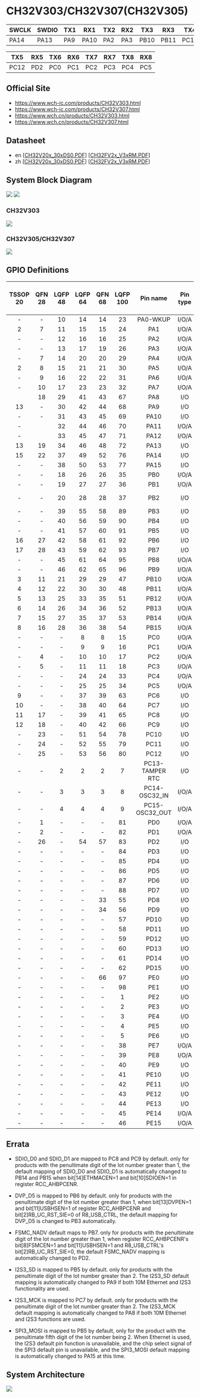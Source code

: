 # CH32V303/CH32V307(CH32V305)

| SWCLK | SWDIO | TX1  | RX1  | TX2  | RX2  | TX3  | RX3  | TX4  | RX4  |
|-------|-------|------|------|------|------|------|------|------|------|
| PA14  | PA13  | PA9  | PA10 | PA2  | PA3  | PB10 | PB11 | PC10 | PC11 |

| TX5  | RX5  | TX6  | RX6  | TX7  | RX7  | TX8  | RX8  |
|------|------|------|------|------|------|------|------|
| PC12 | PD2  | PC0  | PC1  | PC2  | PC3  | PC4  | PC5  |

## Official Site

- https://www.wch-ic.com/products/CH32V303.html
- https://www.wch-ic.com/products/CH32V307.html
- https://www.wch.cn/products/CH32V303.html
- https://www.wch.cn/products/CH32V307.html

## Datasheet
- en [[CH32V20x_30xDS0.PDF](https://ch32-riscv-ug.github.io/CH32V307/datasheet_en/CH32V20x_30xDS0.PDF)] [[CH32FV2x_V3xRM.PDF](https://ch32-riscv-ug.github.io/CH32V307/datasheet_en/CH32FV2x_V3xRM.PDF)]
- zh [[CH32V20x_30xDS0.PDF](https://ch32-riscv-ug.github.io/CH32V307/datasheet_zh/CH32V20x_30xDS0.PDF)] [[CH32FV2x_V3xRM.PDF](https://ch32-riscv-ug.github.io/CH32V307/datasheet_zh/CH32FV2x_V3xRM.PDF)]

## System Block Diagram
<img src="image/system_CH32V303.png" />
<img src="image/system_CH32V307.png" />

### CH32V303
<img src="image/product_CH32V303.jpg" />

### CH32V305/CH32V307
<img src="image/product_CH32V307.jpg" />

## GPIO Definitions
<table>
    <thead>
        <tr>
            <th>TSSOP&#8203;20</th>
            <th>QFN&#8203;28</th>
            <th>LQFP&#8203;48</th>
            <th>LQFP&#8203;64</th>
            <th>QFN&#8203;68</th>
            <th>LQFP&#8203;100</th>
            <th>Pin name</th>
            <th>Pin type</th>
            <th>I/O structure</th>
            <th>Main function&#8203;(after reset)</th>
            <th>Note</th>
        </tr>
    </thead>
    <tbody align="center">
        <tr>
            <td>-</td>
            <td>-</td>
            <td>10</td>
            <td>14</td>
            <td>14</td>
            <td>23</td>
            <td>PA0-WKUP</td>
            <td>I/O/A</td>
            <td>-</td>
            <td>PA0</td>
            <td></td>
        </tr>
        <tr>
            <td>2</td>
            <td>7</td>
            <td>11</td>
            <td>15</td>
            <td>15</td>
            <td>24</td>
            <td>PA1</td>
            <td>I/O/A</td>
            <td>-</td>
            <td>PA1</td>
            <td></td>
        </tr>
        <tr>
            <td>-</td>
            <td>-</td>
            <td>12</td>
            <td>16</td>
            <td>16</td>
            <td>25</td>
            <td>PA2</td>
            <td>I/O/A</td>
            <td>-</td>
            <td>PA2</td>
            <td>TX2</td>
        </tr>
        <tr>
            <td>-</td>
            <td>-</td>
            <td>13</td>
            <td>17</td>
            <td>19</td>
            <td>26</td>
            <td>PA3</td>
            <td>I/O/A</td>
            <td>-</td>
            <td>PA3</td>
            <td>RX2</td>
        </tr>
        <tr>
            <td>-</td>
            <td>7</td>
            <td>14</td>
            <td>20</td>
            <td>20</td>
            <td>29</td>
            <td>PA4</td>
            <td>I/O/A</td>
            <td>-</td>
            <td>PA4</td>
            <td></td>
        </tr>
        <tr>
            <td>2</td>
            <td>8</td>
            <td>15</td>
            <td>21</td>
            <td>21</td>
            <td>30</td>
            <td>PA5</td>
            <td>I/O/A</td>
            <td>-</td>
            <td>PA5</td>
            <td></td>
        </tr>
        <tr>
            <td>-</td>
            <td>9</td>
            <td>16</td>
            <td>22</td>
            <td>22</td>
            <td>31</td>
            <td>PA6</td>
            <td>I/O/A</td>
            <td>-</td>
            <td>PA6</td>
            <td></td>
        </tr>
        <tr>
            <td>-</td>
            <td>10</td>
            <td>17</td>
            <td>23</td>
            <td>23</td>
            <td>32</td>
            <td>PA7</td>
            <td>I/O/A</td>
            <td>-</td>
            <td>PA7</td>
            <td></td>
        </tr>
        <tr>
            <td></td>
            <td>18</td>
            <td>29</td>
            <td>41</td>
            <td>43</td>
            <td>67</td>
            <td>PA8</td>
            <td>I/O</td>
            <td>FT</td>
            <td>PA8</td>
            <td></td>
        </tr>
        <tr>
            <td>13</td>
            <td>-</td>
            <td>30</td>
            <td>42</td>
            <td>44</td>
            <td>68</td>
            <td>PA9</td>
            <td>I/O</td>
            <td>FT</td>
            <td>PA9</td>
            <td>TX1</td>
        </tr>
        <tr>
            <td>-</td>
            <td>-</td>
            <td>31</td>
            <td>43</td>
            <td>45</td>
            <td>69</td>
            <td>PA10</td>
            <td>I/O</td>
            <td>FT</td>
            <td>PA10</td>
            <td>RX1</td>
        </tr>
        <tr>
            <td>-</td>
            <td></td>
            <td>32</td>
            <td>44</td>
            <td>46</td>
            <td>70</td>
            <td>PA11</td>
            <td>I/O/A</td>
            <td>FT</td>
            <td>PA11</td>
            <td></td>
        </tr>
        <tr>
            <td>-</td>
            <td></td>
            <td>33</td>
            <td>45</td>
            <td>47</td>
            <td>71</td>
            <td>PA12</td>
            <td>I/O/A</td>
            <td>FT</td>
            <td>PA12</td>
            <td></td>
        </tr>
        <tr>
            <td>13</td>
            <td>19</td>
            <td>34</td>
            <td>46</td>
            <td>48</td>
            <td>72</td>
            <td>PA13</td>
            <td>I/O</td>
            <td>FT</td>
            <td>SWDIO</td>
            <td>SWDIO</td>
        </tr>
        <tr>
            <td>15</td>
            <td>22</td>
            <td>37</td>
            <td>49</td>
            <td>52</td>
            <td>76</td>
            <td>PA14</td>
            <td>I/O</td>
            <td>FT</td>
            <td>SWCLK</td>
            <td>SWCLK</td>
        </tr>
        <tr>
            <td>-</td>
            <td>-</td>
            <td>38</td>
            <td>50</td>
            <td>53</td>
            <td>77</td>
            <td>PA15</td>
            <td>I/O</td>
            <td>FT</td>
            <td>PA15</td>
            <td></td>
        </tr>
        <tr>
            <td>-</td>
            <td>-</td>
            <td>18</td>
            <td>26</td>
            <td>26</td>
            <td>35</td>
            <td>PB0</td>
            <td>I/O/A</td>
            <td>-</td>
            <td>PB0</td>
            <td></td>
        </tr>
        <tr>
            <td>-</td>
            <td>-</td>
            <td>19</td>
            <td>27</td>
            <td>27</td>
            <td>36</td>
            <td>PB1</td>
            <td>I/O/A</td>
            <td>-</td>
            <td>PB1</td>
            <td></td>
        </tr>
        <tr>
            <td>-</td>
            <td>-</td>
            <td>20</td>
            <td>28</td>
            <td>28</td>
            <td>37</td>
            <td>PB2</td>
            <td>I/O</td>
            <td>FT</td>
            <td>PB2/&#8203;BOOT1</td>
            <td></td>
        </tr>
        <tr>
            <td>-</td>
            <td>-</td>
            <td>39</td>
            <td>55</td>
            <td>58</td>
            <td>89</td>
            <td>PB3</td>
            <td>I/O</td>
            <td>FT</td>
            <td>PB3</td>
            <td></td>
        </tr>
        <tr>
            <td>-</td>
            <td>-</td>
            <td>40</td>
            <td>56</td>
            <td>59</td>
            <td>90</td>
            <td>PB4</td>
            <td>I/O</td>
            <td>FT</td>
            <td>PB4</td>
            <td></td>
        </tr>
        <tr>
            <td>-</td>
            <td>-</td>
            <td>41</td>
            <td>57</td>
            <td>60</td>
            <td>91</td>
            <td>PB5</td>
            <td>I/O</td>
            <td>FT</td>
            <td>PB5</td>
            <td></td>
        </tr>
        <tr>
            <td>16</td>
            <td>27</td>
            <td>42</td>
            <td>58</td>
            <td>61</td>
            <td>92</td>
            <td>PB6</td>
            <td>I/O</td>
            <td>FT</td>
            <td>PB6</td>
            <td></td>
        </tr>
        <tr>
            <td>17</td>
            <td>28</td>
            <td>43</td>
            <td>59</td>
            <td>62</td>
            <td>93</td>
            <td>PB7</td>
            <td>I/O</td>
            <td>FT</td>
            <td>PB7</td>
            <td></td>
        </tr>
        <tr>
            <td>-</td>
            <td>-</td>
            <td>45</td>
            <td>61</td>
            <td>64</td>
            <td>95</td>
            <td>PB8</td>
            <td>I/O/A</td>
            <td>FT</td>
            <td>PB8</td>
            <td></td>
        </tr>
        <tr>
            <td>-</td>
            <td>-</td>
            <td>46</td>
            <td>62</td>
            <td>65</td>
            <td>96</td>
            <td>PB9</td>
            <td>I/O/A</td>
            <td>FT</td>
            <td>PB9</td>
            <td></td>
        </tr>
        <tr>
            <td>3</td>
            <td>11</td>
            <td>21</td>
            <td>29</td>
            <td>29</td>
            <td>47</td>
            <td>PB10</td>
            <td>I/O/A</td>
            <td>FT</td>
            <td>PB10</td>
            <td>TX3</td>
        </tr>
        <tr>
            <td>4</td>
            <td>12</td>
            <td>22</td>
            <td>30</td>
            <td>30</td>
            <td>48</td>
            <td>PB11</td>
            <td>I/O/A</td>
            <td>FT</td>
            <td>PB11</td>
            <td>RX3</td>
        </tr>
        <tr>
            <td>5</td>
            <td>13</td>
            <td>25</td>
            <td>33</td>
            <td>35</td>
            <td>51</td>
            <td>PB12</td>
            <td>I/O/A</td>
            <td>FT</td>
            <td>PB12</td>
            <td></td>
        </tr>
        <tr>
            <td>6</td>
            <td>14</td>
            <td>26</td>
            <td>34</td>
            <td>36</td>
            <td>52</td>
            <td>PB13</td>
            <td>I/O/A</td>
            <td>FT</td>
            <td>PB13</td>
            <td></td>
        </tr>
        <tr>
            <td>7</td>
            <td>15</td>
            <td>27</td>
            <td>35</td>
            <td>37</td>
            <td>53</td>
            <td>PB14</td>
            <td>I/O/A</td>
            <td>FT</td>
            <td>PB14</td>
            <td></td>
        </tr>
        <tr>
            <td>8</td>
            <td>16</td>
            <td>28</td>
            <td>36</td>
            <td>38</td>
            <td>54</td>
            <td>PB15</td>
            <td>I/O/A</td>
            <td>FT</td>
            <td>PB15</td>
            <td></td>
        </tr>
        <tr>
            <td>-</td>
            <td>-</td>
            <td>-</td>
            <td>8</td>
            <td>8</td>
            <td>15</td>
            <td>PC0</td>
            <td>I/O/A</td>
            <td>-</td>
            <td>PC0</td>
            <td>TX6</td>
        </tr>
        <tr>
            <td>-</td>
            <td>-</td>
            <td>-</td>
            <td>9</td>
            <td>9</td>
            <td>16</td>
            <td>PC1</td>
            <td>I/O/A</td>
            <td>-</td>
            <td>PC1</td>
            <td>RX6</td>
        </tr>
        <tr>
            <td>-</td>
            <td>4</td>
            <td>-</td>
            <td>10</td>
            <td>10</td>
            <td>17</td>
            <td>PC2</td>
            <td>I/O/A</td>
            <td>-</td>
            <td>PC2</td>
            <td>TX7</td>
        </tr>
        <tr>
            <td>-</td>
            <td>5</td>
            <td>-</td>
            <td>11</td>
            <td>11</td>
            <td>18</td>
            <td>PC3</td>
            <td>I/O/A</td>
            <td>-</td>
            <td>PC3</td>
            <td>RX7</td>
        </tr>
        <tr>
            <td>-</td>
            <td>-</td>
            <td>-</td>
            <td>24</td>
            <td>24</td>
            <td>33</td>
            <td>PC4</td>
            <td>I/O/A</td>
            <td>-</td>
            <td>PC4</td>
            <td>TX8</td>
        </tr>
        <tr>
            <td>-</td>
            <td>-</td>
            <td>-</td>
            <td>25</td>
            <td>25</td>
            <td>34</td>
            <td>PC5</td>
            <td>I/O/A</td>
            <td>-</td>
            <td>PC5</td>
            <td>RX8</td>
        </tr>
        <tr>
            <td>9</td>
            <td>-</td>
            <td>-</td>
            <td>37</td>
            <td>39</td>
            <td>63</td>
            <td>PC6</td>
            <td>I/O</td>
            <td>FT</td>
            <td>PC6</td>
            <td></td>
        </tr>
        <tr>
            <td>10</td>
            <td>-</td>
            <td>-</td>
            <td>38</td>
            <td>40</td>
            <td>64</td>
            <td>PC7</td>
            <td>I/O</td>
            <td>FT</td>
            <td>PC7</td>
            <td></td>
        </tr>
        <tr>
            <td>11</td>
            <td>17</td>
            <td>-</td>
            <td>39</td>
            <td>41</td>
            <td>65</td>
            <td>PC8</td>
            <td>I/O</td>
            <td>FT</td>
            <td>PC8</td>
            <td></td>
        </tr>
        <tr>
            <td>12</td>
            <td>18</td>
            <td>-</td>
            <td>40</td>
            <td>42</td>
            <td>66</td>
            <td>PC9</td>
            <td>I/O</td>
            <td>FT</td>
            <td>PC9</td>
            <td></td>
        </tr>
        <tr>
            <td>-</td>
            <td>23</td>
            <td>-</td>
            <td>51</td>
            <td>54</td>
            <td>78</td>
            <td>PC10</td>
            <td>I/O</td>
            <td>FT</td>
            <td>PC10</td>
            <td>TX4</td>
        </tr>
        <tr>
            <td>-</td>
            <td>24</td>
            <td>-</td>
            <td>52</td>
            <td>55</td>
            <td>79</td>
            <td>PC11</td>
            <td>I/O</td>
            <td>FT</td>
            <td>PC11</td>
            <td>RX4</td>
        </tr>
        <tr>
            <td>-</td>
            <td>25</td>
            <td>-</td>
            <td>53</td>
            <td>56</td>
            <td>80</td>
            <td>PC12</td>
            <td>I/O</td>
            <td>FT</td>
            <td>PC12</td>
            <td>TX5</td>
        </tr>
        <tr>
            <td>-</td>
            <td>-</td>
            <td>2</td>
            <td>2</td>
            <td>2</td>
            <td>7</td>
            <td>PC13-TAMPER RTC</td>
            <td>I/O</td>
            <td>-</td>
            <td>PC13</td>
            <td></td>
        </tr>
        <tr>
            <td>-</td>
            <td>-</td>
            <td>3</td>
            <td>3</td>
            <td>3</td>
            <td>8</td>
            <td>PC14-OSC32_IN</td>
            <td>I/O/A</td>
            <td>-</td>
            <td>PC14</td>
            <td></td>
        </tr>
        <tr>
            <td>-</td>
            <td>-</td>
            <td>4</td>
            <td>4</td>
            <td>4</td>
            <td>9</td>
            <td>PC15-OSC32_OUT</td>
            <td>I/O/A</td>
            <td>-</td>
            <td>PC15</td>
            <td></td>
        </tr>
        <tr>
            <td>-</td>
            <td>1</td>
            <td>-</td>
            <td>-</td>
            <td>-</td>
            <td>81</td>
            <td>PD0</td>
            <td>I/O/A</td>
            <td>FT</td>
            <td>PD0</td>
            <td></td>
        </tr>
        <tr>
            <td>-</td>
            <td>2</td>
            <td>-</td>
            <td>-</td>
            <td>-</td>
            <td>82</td>
            <td>PD1</td>
            <td>I/O/A</td>
            <td>FT</td>
            <td>PD1</td>
            <td></td>
        </tr>
        <tr>
            <td>-</td>
            <td>26</td>
            <td>-</td>
            <td>54</td>
            <td>57</td>
            <td>83</td>
            <td>PD2</td>
            <td>I/O</td>
            <td>FT</td>
            <td>PD2</td>
            <td>RX5</td>
        </tr>
        <tr>
            <td>-</td>
            <td>-</td>
            <td>-</td>
            <td>-</td>
            <td>-</td>
            <td>84</td>
            <td>PD3</td>
            <td>I/O</td>
            <td>FT</td>
            <td>PD3</td>
            <td></td>
        </tr>
        <tr>
            <td>-</td>
            <td>-</td>
            <td>-</td>
            <td>-</td>
            <td>-</td>
            <td>85</td>
            <td>PD4</td>
            <td>I/O</td>
            <td>FT</td>
            <td>PD4</td>
            <td></td>
        </tr>
        <tr>
            <td>-</td>
            <td>-</td>
            <td>-</td>
            <td>-</td>
            <td>-</td>
            <td>86</td>
            <td>PD5</td>
            <td>I/O</td>
            <td>FT</td>
            <td>PD5</td>
            <td></td>
        </tr>
        <tr>
            <td>-</td>
            <td>-</td>
            <td>-</td>
            <td>-</td>
            <td>-</td>
            <td>87</td>
            <td>PD6</td>
            <td>I/O</td>
            <td>FT</td>
            <td>PD6</td>
            <td></td>
        </tr>
        <tr>
            <td>-</td>
            <td>-</td>
            <td>-</td>
            <td>-</td>
            <td>-</td>
            <td>88</td>
            <td>PD7</td>
            <td>I/O</td>
            <td>FT</td>
            <td>PD7</td>
            <td></td>
        </tr>
        <tr>
            <td>-</td>
            <td>-</td>
            <td>-</td>
            <td>-</td>
            <td>33</td>
            <td>55</td>
            <td>PD8</td>
            <td>I/O</td>
            <td>FT</td>
            <td>PD8</td>
            <td></td>
        </tr>
        <tr>
            <td>-</td>
            <td>-</td>
            <td>-</td>
            <td>-</td>
            <td>34</td>
            <td>56</td>
            <td>PD9</td>
            <td>I/O</td>
            <td>FT</td>
            <td>PD9</td>
            <td></td>
        </tr>
        <tr>
            <td>-</td>
            <td>-</td>
            <td>-</td>
            <td>-</td>
            <td>-</td>
            <td>57</td>
            <td>PD10</td>
            <td>I/O</td>
            <td>FT</td>
            <td>PD10</td>
            <td></td>
        </tr>
        <tr>
            <td>-</td>
            <td>-</td>
            <td>-</td>
            <td>-</td>
            <td>-</td>
            <td>58</td>
            <td>PD11</td>
            <td>I/O</td>
            <td>FT</td>
            <td>PD11</td>
            <td></td>
        </tr>
        <tr>
            <td>-</td>
            <td>-</td>
            <td>-</td>
            <td>-</td>
            <td>-</td>
            <td>59</td>
            <td>PD12</td>
            <td>I/O</td>
            <td>FT</td>
            <td>PD12</td>
            <td></td>
        </tr>
        <tr>
            <td>-</td>
            <td>-</td>
            <td>-</td>
            <td>-</td>
            <td>-</td>
            <td>60</td>
            <td>PD13</td>
            <td>I/O</td>
            <td>FT</td>
            <td>PD13</td>
            <td></td>
        </tr>
        <tr>
            <td>-</td>
            <td>-</td>
            <td>-</td>
            <td>-</td>
            <td>-</td>
            <td>61</td>
            <td>PD14</td>
            <td>I/O</td>
            <td>FT</td>
            <td>PD14</td>
            <td></td>
        </tr>
        <tr>
            <td>-</td>
            <td>-</td>
            <td>-</td>
            <td>-</td>
            <td>-</td>
            <td>62</td>
            <td>PD15</td>
            <td>I/O</td>
            <td>FT</td>
            <td>PD15</td>
            <td></td>
        </tr>
        <tr>
            <td>-</td>
            <td>-</td>
            <td>-</td>
            <td>-</td>
            <td>66</td>
            <td>97</td>
            <td>PE0</td>
            <td>I/O</td>
            <td>FT</td>
            <td>PE0</td>
            <td></td>
        </tr>
        <tr>
            <td>-</td>
            <td>-</td>
            <td>-</td>
            <td>-</td>
            <td>-</td>
            <td>98</td>
            <td>PE1</td>
            <td>I/O</td>
            <td>FT</td>
            <td>PE1</td>
            <td></td>
        </tr>
        <tr>
            <td>-</td>
            <td>-</td>
            <td>-</td>
            <td>-</td>
            <td>-</td>
            <td>1</td>
            <td>PE2</td>
            <td>I/O</td>
            <td>FT</td>
            <td>PE2</td>
            <td></td>
        </tr>
        <tr>
            <td>-</td>
            <td>-</td>
            <td>-</td>
            <td>-</td>
            <td>-</td>
            <td>2</td>
            <td>PE3</td>
            <td>I/O</td>
            <td>FT</td>
            <td>PE3</td>
            <td></td>
        </tr>
        <tr>
            <td>-</td>
            <td>-</td>
            <td>-</td>
            <td>-</td>
            <td>-</td>
            <td>3</td>
            <td>PE4</td>
            <td>I/O</td>
            <td>FT</td>
            <td>PE4</td>
            <td></td>
        </tr>
        <tr>
            <td>-</td>
            <td>-</td>
            <td>-</td>
            <td>-</td>
            <td>-</td>
            <td>4</td>
            <td>PE5</td>
            <td>I/O</td>
            <td>FT</td>
            <td>PE5</td>
            <td></td>
        </tr>
        <tr>
            <td>-</td>
            <td>-</td>
            <td>-</td>
            <td>-</td>
            <td>-</td>
            <td>5</td>
            <td>PE6</td>
            <td>I/O</td>
            <td>FT</td>
            <td>PE6</td>
            <td></td>
        </tr>
        <tr>
            <td>-</td>
            <td>-</td>
            <td>-</td>
            <td>-</td>
            <td>-</td>
            <td>38</td>
            <td>PE7</td>
            <td>I/O/A</td>
            <td>FT</td>
            <td>PE7</td>
            <td></td>
        </tr>
        <tr>
            <td>-</td>
            <td>-</td>
            <td>-</td>
            <td>-</td>
            <td>-</td>
            <td>39</td>
            <td>PE8</td>
            <td>I/O/A</td>
            <td>FT</td>
            <td>PE8</td>
            <td></td>
        </tr>
        <tr>
            <td>-</td>
            <td>-</td>
            <td>-</td>
            <td>-</td>
            <td>-</td>
            <td>40</td>
            <td>PE9</td>
            <td>I/O</td>
            <td>FT</td>
            <td>PE9</td>
            <td></td>
        </tr>
        <tr>
            <td>-</td>
            <td>-</td>
            <td>-</td>
            <td>-</td>
            <td>-</td>
            <td>41</td>
            <td>PE10</td>
            <td>I/O</td>
            <td>FT</td>
            <td>PE10</td>
            <td></td>
        </tr>
        <tr>
            <td>-</td>
            <td>-</td>
            <td>-</td>
            <td>-</td>
            <td>-</td>
            <td>42</td>
            <td>PE11</td>
            <td>I/O</td>
            <td>FT</td>
            <td>PE11</td>
            <td></td>
        </tr>
        <tr>
            <td>-</td>
            <td>-</td>
            <td>-</td>
            <td>-</td>
            <td>-</td>
            <td>43</td>
            <td>PE12</td>
            <td>I/O</td>
            <td>FT</td>
            <td>PE12</td>
            <td></td>
        </tr>
        <tr>
            <td>-</td>
            <td>-</td>
            <td>-</td>
            <td>-</td>
            <td>-</td>
            <td>44</td>
            <td>PE13</td>
            <td>I/O</td>
            <td>FT</td>
            <td>PE13</td>
            <td></td>
        </tr>
        <tr>
            <td>-</td>
            <td>-</td>
            <td>-</td>
            <td>-</td>
            <td>-</td>
            <td>45</td>
            <td>PE14</td>
            <td>I/O/A</td>
            <td>FT</td>
            <td>PE14</td>
            <td></td>
        </tr>
        <tr>
            <td>-</td>
            <td>-</td>
            <td>-</td>
            <td>-</td>
            <td>-</td>
            <td>46</td>
            <td>PE15</td>
            <td>I/O/A</td>
            <td>FT</td>
            <td>PE15</td>
            <td></td>
        </tr>
    </tbody>
</table>

## Errata
- SDIO_D0 and SDIO_D1 are mapped to PC8 and PC9 by default. only for products with the penultimate
digit of the lot number greater than 1, the default mapping of SDIO_D0 and SDIO_D1 is automatically changed
to PB14 and PB15 when bit[14]ETHMACEN=1 and bit[10]SDIOEN=1 in register RCC_AHBPCENR.

- DVP_D5 is mapped to PB6 by default. only for products with the penultimate digit of the lot number
greater than 1, when bit[13]DVPEN=1 and bit[11]USBHSEN=1 of register RCC_AHBPCENR and
bit[2]RB_UC_RST_SIE=0 of R8_USB_CTRL, the default mapping for DVP_D5 is changed to PB3
automatically.

- FSMC_NADV default maps to PB7. only for products with the penultimate digit of the lot number greater
than 1, when register RCC_AHBPCENR's bit[8]FSMCEN=1 and bit[11]USBHSEN=1 and R8_USB_CTRL's
bit[2]RB_UC_RST_SIE=0, the default FSMC_NADV mapping is automatically changed to PD2.

- I2S3_SD is mapped to PB5 by default. only for products with the penultimate digit of the lot number
greater than 2. The I2S3_SD default mapping is automatically changed to PA9 if both 10M Ethernet and I2S3
functionality are used.

- I2S3_MCK is mapped to PC7 by default. only for products with the penultimate digit of the lot number
greater than 2. The I2S3_MCK default mapping is automatically changed to PA8 if both 10M Ethernet and I2S3
functions are used.

- SPI3_MOSI is mapped to PB5 by default, only for the product with the penultimate fifth digit of the lot
number being 2. When Ethernet is used, the I2S3 default pin function is unavailable, and the chip select signal
of the SPI3 default pin is unavailable, and the SPI3_MOSI default mapping is automatically changed to PA15
at this time. 

## System Architecture
<img src="image/architecture_CH32V307.png" />
